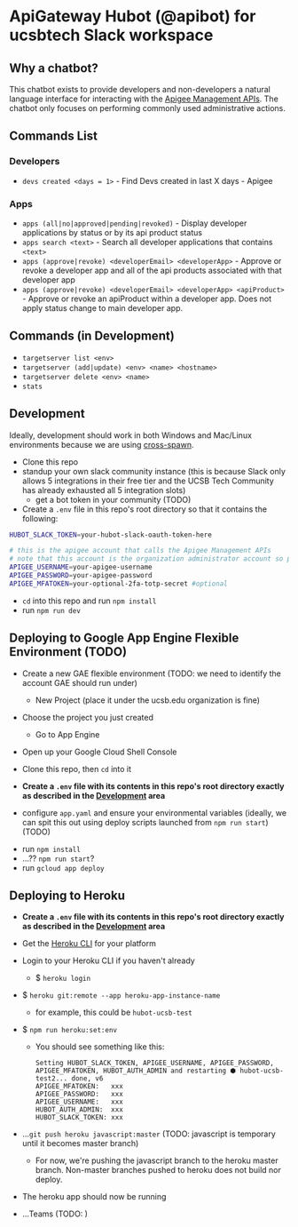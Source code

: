 # ApiGateway Hubot (@apibot) for ucsbtech Slack workspace

## Why a chatbot?

This chatbot exists to provide developers and non-developers a natural language interface for interacting with the [Apigee Management APIs](https://apidocs.apigee.com/api-reference/content/introduction). The chatbot only focuses on performing commonly used administrative actions.

## Commands List

### Developers

- `devs created <days = 1>` - Find Devs created in last X days - Apigee

### Apps

- `apps (all|no|approved|pending|revoked)` - Display developer applications by status or by its api product status
- `apps search <text>` - Search all developer applications that contains `<text>`
- `apps (approve|revoke) <developerEmail> <developerApp>` - Approve or revoke a developer app and all of the api products associated with that developer app
- `apps (approve|revoke) <developerEmail> <developerApp> <apiProduct>` - Approve or revoke an apiProduct within a developer app. Does not apply status change to main developer app.

## Commands (in Development)

- `targetserver list <env>`
- `targetserver (add|update) <env> <name> <hostname>`
- `targetserver delete <env> <name>`
- `stats`

## Development

Ideally, development should work in both Windows and Mac/Linux environments because we are using [cross-spawn](https://www.npmjs.com/package/cross-spawn).

- Clone this repo
- standup your own slack community instance (this is because Slack only allows 5 integrations in their free tier and the UCSB Tech Community has already exhausted all 5 integration slots)
  - get a bot token in your community (TODO)
- Create a `.env` file in this repo's root directory so that it contains the following:

```sh
HUBOT_SLACK_TOKEN=your-hubot-slack-oauth-token-here

# this is the apigee account that calls the Apigee Management APIs
# note that this account is the organization administrator account so please be responsible in securing these credentials
APIGEE_USERNAME=your-apigee-username
APIGEE_PASSWORD=your-apigee-password
APIGEE_MFATOKEN=your-optional-2fa-totp-secret #optional
```

- `cd` into this repo and run `npm install`
- run `npm run dev`

## Deploying to Google App Engine Flexible Environment (TODO)

- Create a new GAE flexible environment (TODO: we need to identify the account GAE should run under)
  - New Project (place it under the ucsb.edu organization is fine)
- Choose the project you just created
  - Go to App Engine
- Open up your Google Cloud Shell Console
- Clone this repo, then `cd` into it

- **Create a `.env` file with its contents in this repo's root directory exactly as described in the [Development](#Development) area**

- configure `app.yaml` and ensure your environmental variables (ideally, we can spit this out using deploy scripts launched from `npm run start`) (TODO)

* run `npm install`
* ...?? `npm run start`?
* run `gcloud app deploy`

## Deploying to Heroku

- **Create a `.env` file with its contents in this repo's root directory exactly as described in the [Development](#Development) area**
- Get the [Heroku CLI](https://devcenter.heroku.com/articles/heroku-cli) for your platform
- Login to your Heroku CLI if you haven't already
  - \$ `heroku login`
- \$ `heroku git:remote --app heroku-app-instance-name`
  - for example, this could be `hubot-ucsb-test`
- \$ `npm run heroku:set:env`

  - You should see something like this:
    ```
    Setting HUBOT_SLACK_TOKEN, APIGEE_USERNAME, APIGEE_PASSWORD, APIGEE_MFATOKEN, HUBOT_AUTH_ADMIN and restarting ⬢ hubot-ucsb-test2... done, v6
    APIGEE_MFATOKEN:   xxx
    APIGEE_PASSWORD:   xxx
    APIGEE_USERNAME:   xxx
    HUBOT_AUTH_ADMIN:  xxx
    HUBOT_SLACK_TOKEN: xxx
    ```

- ...`git push heroku javascript:master` (TODO: javascript is temporary until it becomes master branch)
  - For now, we're pushing the javascript branch to the heroku master branch. Non-master branches pushed to heroku does not build nor deploy.
- The heroku app should now be running
- ...Teams (TODO: )
